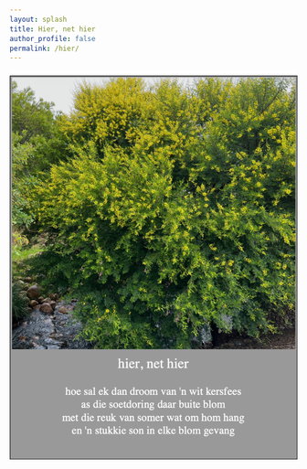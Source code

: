 ```yaml
---
layout: splash
title: Hier, net hier
author_profile: false
permalink: /hier/
--- 
```


![Hier, net hier](/assets/images/hier.png "Hier, net hier")
